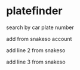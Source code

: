# platefinder
search by car plate number

add from snakeso account

add line 2 from snakeso

add line 3 from snakeso
